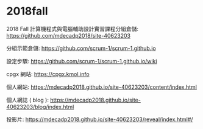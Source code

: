# 2018fall
2018 Fall 計算機程式與電腦輔助設計實習課程分組倉儲: https://github.com/mdecadp2018/site-40623203

分組示範倉儲: https://github.com/scrum-1/scrum-1.github.io

設定步驟: https://github.com/scrum-1/scrum-1.github.io/wiki

cpgx 網站: https://cpgx.kmol.info

個人網站: https://mdecadp2018.github.io/site-40623203/content/index.html

個人網誌 ( blog ): https://mdecadp2018.github.io/site-40623203/blog/index.html

投影片: https://mdecadp2018.github.io/site-40623203/reveal/index.html#/
